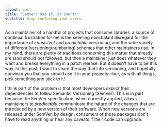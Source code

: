 ```yaml
---
layout: post
title: "SemVer: Use It, or Don't!"
subtitle: Stop confusing your users.
---
```


As a maintainer of a handful of projects that consume libraries, a source of continual frustration for me is the seeming nonchalant disregard for the importance of _consistent_ and _predictable_ versioning, and the wide variety of different [versioning/numbering] schemes that other maintainers use.
In my mind, there are plenty of traditions concerning this matter that already are (and should be) followed, but then a maintainer just does whatever they want and breaks everything in a patch release.
But it doesn't have to be this way.
In this post, I want to share the way that I do versioning, and hopefully convince you that you should use it in your projects&mdash;but, as with all things, pick something and stick to it!

I think part of the problem is that most developers _expect_ their dependencies to follow Semantic Versioning (SemVer).
This is in part because the SemVer specification, when correctly applied, allows maintainers to _predictably_ communicate the nature of the changes that are introduced by a new version of their software.
When new versions are released under SemVer, by design, consumers of those packages don't have to read anything or hear any caveats if their code can upgrade.
